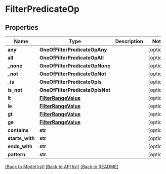 # FilterPredicateOp

## Properties
Name | Type | Description | Notes
------------ | ------------- | ------------- | -------------
**any** | **OneOfFilterPredicateOpAny** |  | [optional] 
**all** | **OneOfFilterPredicateOpAll** |  | [optional] 
**_none** | **OneOfFilterPredicateOpNone** |  | [optional] 
**_not** | **OneOfFilterPredicateOpNot** |  | [optional] 
**_is** | **OneOfFilterPredicateOpIs** |  | [optional] 
**is_not** | **OneOfFilterPredicateOpIsNot** |  | [optional] 
**lt** | [**FilterRangeValue**](FilterRangeValue.md) |  | [optional] 
**le** | [**FilterRangeValue**](FilterRangeValue.md) |  | [optional] 
**gt** | [**FilterRangeValue**](FilterRangeValue.md) |  | [optional] 
**ge** | [**FilterRangeValue**](FilterRangeValue.md) |  | [optional] 
**contains** | **str** |  | [optional] 
**starts_with** | **str** |  | [optional] 
**ends_with** | **str** |  | [optional] 
**pattern** | **str** |  | [optional] 

[[Back to Model list]](../README.md#documentation-for-models) [[Back to API list]](../README.md#documentation-for-api-endpoints) [[Back to README]](../README.md)

